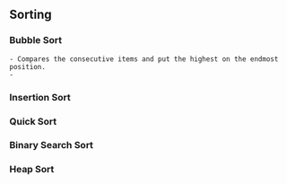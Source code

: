 ## Sorting

### Bubble Sort
	- Compares the consecutive items and put the highest on the endmost position.
	- 

### Insertion Sort

### Quick Sort

### Binary Search Sort

### Heap Sort
    